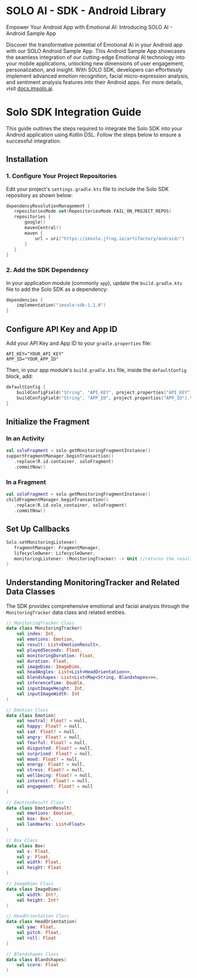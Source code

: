 # SOLO AI - SDK - Android Library
Empower Your Android App with Emotional AI: Introducing SOLO AI - Android Sample App

Discover the transformative potential of Emotional AI in your Android app with our SOLO Android Sample App.
This Android Sample App showcases the seamless integration of our cutting-edge Emotional AI technology into your mobile applications, unlocking new dimensions of user engagement, personalization, and insight.
With SOLO SDK, developers can effortlessly implement advanced emotion recognition, facial micro-expression analysis, and sentiment analysis features into their Android apps.
For more details, visit [docs.imsolo.ai](https://docs.imsolo.ai).


# Solo SDK Integration Guide

This guide outlines the steps required to integrate the Solo SDK into your Android application using Kotlin DSL. Follow the steps below to ensure a successful integration.

## Installation

### 1. Configure Your Project Repositories

Edit your project's `settings.gradle.kts` file to include the Solo SDK repository as shown below:

```kotlin
dependencyResolutionManagement {
   repositoriesMode.set(RepositoriesMode.FAIL_ON_PROJECT_REPOS)
   repositories {
       google()
       mavenCentral()
       maven {
           url = uri("https://imsolo.jfrog.io/artifactory/android/")
       }
   }
}
```

### 2. Add the SDK Dependency

In your application module (commonly `app`), update the `build.gradle.kts` file to add the Solo SDK as a dependency:

```kotlin
dependencies {
    implementation("imsolo:sdk:1.1.0")
}
```

## Configure API Key and App ID

Add your API Key and App ID to your `gradle.properties` file:

```
API_KEY="YOUR_API_KEY"
APP_ID="YOUR_APP_ID"
```

Then, in your app module's `build.gradle.kts` file, inside the `defaultConfig` block, add:

```kotlin
defaultConfig {
    buildConfigField("String", "API_KEY", project.properties["API_KEY"].toString())
    buildConfigField("String", "APP_ID", project.properties["APP_ID"].toString())
}
```

## Initialize the Fragment

### In an Activity

```kotlin
val soloFragment = solo.getMonitoringFragmentInstance()
supportFragmentManager.beginTransaction()
   .replace(R.id.container, soloFragment)
   .commitNow()
```

### In a Fragment

```kotlin
val soloFragment = solo.getMonitoringFragmentInstance()
childFragmentManager.beginTransaction()
   .replace(R.id.solo_container, soloFragment)
   .commitNow()
```

## Set Up Callbacks

```kotlin
Solo.setMonitoringListener(
   fragmentManager: FragmentManager,
   lifecycleOwner: LifecycleOwner,
   monitoringListener: (MonitoringTracker) -> Unit //returns the result for each image frame
)
```
## Understanding MonitoringTracker and Related Data Classes

The SDK provides comprehensive emotional and facial analysis through the `MonitoringTracker` data class and related entities.
```kotlin
// MonitoringTracker Class
data class MonitoringTracker(
    val index: Int,
    val emotions: Emotion,
    val result: List<EmotionResult>,
    val playedSeconds: Float,
    val monitoringDuration: Float,
    val duration: Float,
    val imageDims: ImageDims,
    val headAngles: List<List<HeadOrientation>>,
    val blendshapes: List<List<Map<String, Blandshapes>>>,
    val inferenceTime: Double,
    val inputImageHeight: Int,
    val inputImageWidth: Int
)

// Emotion Class
data class Emotion(
    val neutral: Float? = null,
    val happy: Float? = null,
    val sad: Float? = null,
    val angry: Float? = null,
    val fearful: Float? = null,
    val disgusted: Float? = null,
    val surprised: Float? = null,
    val mood: Float? = null,
    val energy: Float? = null,
    val stress: Float? = null,
    val wellbeing: Float? = null,
    val interest: Float? = null,
    val engagement: Float? = null
)

// EmotionResult Class
data class EmotionResult(
    val emotions: Emotion,
    val box: Box?,
    val landmarks: List<Float>
)

// Box Class
data class Box(
    val x: Float,
    val y: Float,
    val width: Float,
    val height: Float
)

// ImageDims Class
data class ImageDims(
    val width: Int?,
    val height: Int?
)

// HeadOrientation Class
data class HeadOrientation(
    val yaw: Float,
    val pitch: Float,
    val roll: Float
)

// Blendshapes Class
data class Blandshapes(
    val score: Float
)
